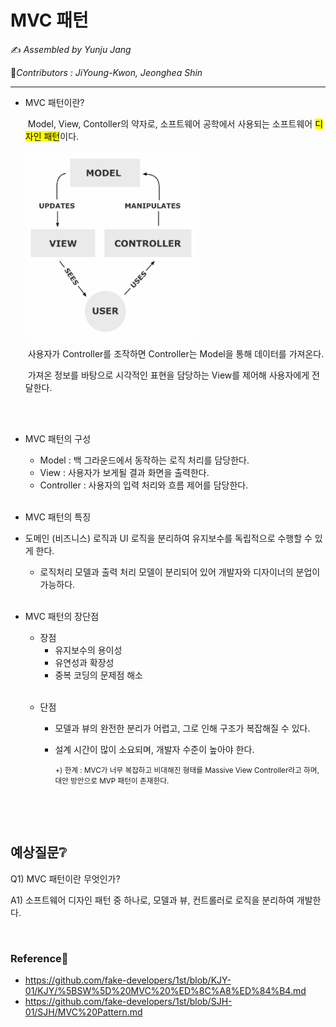 # MVC 패턴

:writing_hand: *Assembled by Yunju Jang*

🤝*Contributors : JiYoung-Kwon, Jeonghea Shin*

<hr>


- MVC 패턴이란?

  ​		Model, View, Contoller의 약자로, 소프트웨어 공학에서 사용되는 소프트웨어 <mark>디자인 패턴</mark>이다.

  <img src="../resources/mvc.png" height="300px" align="center">

  ​		사용자가 Controller를 조작하면 Controller는 Model을 통해 데이터를 가져온다.

  ​		가져온 정보를 바탕으로 시각적인 표현을 담당하는 View를 제어해 사용자에게 전달한다.

  <br/>

  <br/>

- MVC 패턴의 구성


  - Model : 백 그라운드에서 동작하는 로직 처리를 담당한다.
  - View : 사용자가 보게될 결과 화면을 출력한다.
  - Controller : 사용자의 입력 처리와 흐름 제어를 담당한다.

  <br/>

- MVC 패턴의 특징

- 도메인 (비즈니스) 로직과 UI 로직을 분리하여 유지보수를 독립적으로 수행할 수 있게 한다.

  - 로직처리 모델과 출력 처리 모델이 분리되어 있어 개발자와 디자이너의 분업이 가능하다.

  <br/>

- MVC 패턴의 장단점

  - 장점
    - 유지보수의 용이성
    - 유연성과 확장성
    - 중복 코딩의 문제점 해소

  <br/>

  - 단점

    - 모델과 뷰의 완전한 분리가 어렵고, 그로 인해 구조가 복잡해질 수 있다.

    - 설계 시간이 많이 소요되며, 개발자 수준이 높아야 한다.

      <small>+) 한계 : MVC가 너무 복잡하고 비대해진 형태를 Massive View Controller라고 하며, 대안 방안으로 MVP 패턴이 존재한다.</small>

  <br/>


<br/>

## 예상질문❔

Q1) MVC 패턴이란 무엇인가?

A1) 소프트웨어 디자인 패턴 중 하나로, 모델과 뷰, 컨트롤러로 로직을 분리하여 개발한다.

<br/>

### Reference📖

- https://github.com/fake-developers/1st/blob/KJY-01/KJY/%5BSW%5D%20MVC%20%ED%8C%A8%ED%84%B4.md
- https://github.com/fake-developers/1st/blob/SJH-01/SJH/MVC%20Pattern.md
